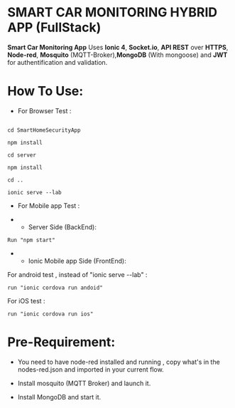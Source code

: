 
  

# SMART CAR MONITORING HYBRID APP (FullStack)

**Smart Car Monitoring App** Uses **Ionic 4**, **Socket.io**, **API REST** over **HTTPS**, **Node-red**, **Mosquito** (MQTT-Broker),**MongoDB** (With mongoose) and **JWT** for authentification and validation.

  

# How To Use:

  

- For Browser Test :

```

cd SmartHomeSecurityApp

npm install 

cd server 

npm install

cd ..

ionic serve --lab

```

- For Mobile app Test :

- - Server Side (BackEnd): <br/>
 ```
Run "npm start"
```
- - Ionic Mobile app Side (FrontEnd):<br/> 


For android test , instead of "ionic serve --lab" :

 ```
run "ionic cordova run andoid" 
```
For iOS test :
``` 
run "ionic cordova run ios"
```

  
  

# Pre-Requirement: <br/>

- You need to have node-red installed and running , copy what's in the nodes-red.json and imported in your current flow. <br/>

- Install mosquito (MQTT Broker) and launch it. <br/>

- Install MongoDB and start it.



  

